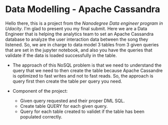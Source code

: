 # Data Modelling - Apache Cassandra
Hello there, this is a project from the *Nanodegree Data engineer program in Udacity*. I'm glad to present you my final submit.
Here we are a Data Engineer that is helping the analytics team to set an Apache Cassandra database to analyze the user interaction data between the song they listened.
So, we are in charge to data model 3 tables from 3 given queries that are set in the jupyter notebook, and also you have the queries that validate if the data is loaded successfully in the table.

* The approach of this NoSQL problem is that we need to understand the query that we need to then create the table because Apache Cassandre is optimized to fast writes and not to fast reads. So, the approach is query first then create the table per query you need.

* Component of the project:
  - Given query requested and their proper DML SQL.
  - Create table QUERY for each given query.
  - Query for each table created to validet if the table has been populated correctly.
